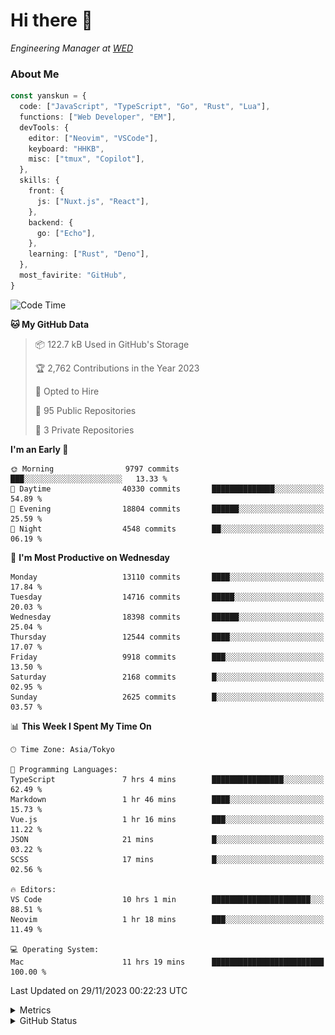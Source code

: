# Hi there&nbsp;:wave:

<!-- ![Alt text](https://spotify-recently-played-readme.vercel.app/api?user=31kynbuubkiu3r4qh4hjuaglhfay) -->

_Engineering Manager at [WED](https://github.com/wedinc)_

### About Me

```ts
const yanskun = {
  code: ["JavaScript", "TypeScript", "Go", "Rust", "Lua"],
  functions: ["Web Developer", "EM"],
  devTools: {
    editor: ["Neovim", "VSCode"],
    keyboard: "HHKB",
    misc: ["tmux", "Copilot"],
  },
  skills: {
    front: {
      js: ["Nuxt.js", "React"],
    },
    backend: {
      go: ["Echo"],
    },
    learning: ["Rust", "Deno"],
  },
  most_favirite: "GitHub",
}
```

<!--START_SECTION:waka-->
![Code Time](http://img.shields.io/badge/Code%20Time-591%20hrs%2043%20mins-blue)

**🐱 My GitHub Data** 

> 📦 122.7 kB Used in GitHub's Storage 
 > 
> 🏆 2,762 Contributions in the Year 2023
 > 
> 💼 Opted to Hire
 > 
> 📜 95 Public Repositories 
 > 
> 🔑 3 Private Repositories 
 > 
**I'm an Early 🐤** 

```text
🌞 Morning                9797 commits        ███░░░░░░░░░░░░░░░░░░░░░░   13.33 % 
🌆 Daytime                40330 commits       ██████████████░░░░░░░░░░░   54.89 % 
🌃 Evening                18804 commits       ██████░░░░░░░░░░░░░░░░░░░   25.59 % 
🌙 Night                  4548 commits        ██░░░░░░░░░░░░░░░░░░░░░░░   06.19 % 
```
📅 **I'm Most Productive on Wednesday** 

```text
Monday                   13110 commits       ████░░░░░░░░░░░░░░░░░░░░░   17.84 % 
Tuesday                  14716 commits       █████░░░░░░░░░░░░░░░░░░░░   20.03 % 
Wednesday                18398 commits       ██████░░░░░░░░░░░░░░░░░░░   25.04 % 
Thursday                 12544 commits       ████░░░░░░░░░░░░░░░░░░░░░   17.07 % 
Friday                   9918 commits        ███░░░░░░░░░░░░░░░░░░░░░░   13.50 % 
Saturday                 2168 commits        █░░░░░░░░░░░░░░░░░░░░░░░░   02.95 % 
Sunday                   2625 commits        █░░░░░░░░░░░░░░░░░░░░░░░░   03.57 % 
```


📊 **This Week I Spent My Time On** 

```text
🕑︎ Time Zone: Asia/Tokyo

💬 Programming Languages: 
TypeScript               7 hrs 4 mins        ████████████████░░░░░░░░░   62.49 % 
Markdown                 1 hr 46 mins        ████░░░░░░░░░░░░░░░░░░░░░   15.73 % 
Vue.js                   1 hr 16 mins        ███░░░░░░░░░░░░░░░░░░░░░░   11.22 % 
JSON                     21 mins             █░░░░░░░░░░░░░░░░░░░░░░░░   03.22 % 
SCSS                     17 mins             █░░░░░░░░░░░░░░░░░░░░░░░░   02.56 % 

🔥 Editors: 
VS Code                  10 hrs 1 min        ██████████████████████░░░   88.51 % 
Neovim                   1 hr 18 mins        ███░░░░░░░░░░░░░░░░░░░░░░   11.49 % 

💻 Operating System: 
Mac                      11 hrs 19 mins      █████████████████████████   100.00 % 
```


 Last Updated on 29/11/2023 00:22:23 UTC
<!--END_SECTION:waka-->

<details>
  <summary>Metrics</summary>
  <img src="https://github.com/yanskun/yanskun/blob/main/github-metrics.svg" alt="Metrics">
</details>

<details>
  <summary>GitHub Status</summary>
  <picture>
    <source media="(prefers-color-scheme: dark)" srcset="https://raw.githubusercontent.com/yanskun/yanskun/master/profile-summary-card-output/nord_dark/0-profile-details.svg">
   <img src="https://raw.githubusercontent.com/yanskun/yanskun/master/profile-summary-card-output/default/0-profile-details.svg">
  </picture>
  <br>
  <picture>
    <source media="(prefers-color-scheme: dark)" srcset="https://raw.githubusercontent.com/yanskun/yanskun/master/profile-summary-card-output/nord_dark/1-repos-per-language.svg">
   <img src="https://raw.githubusercontent.com/yanskun/yanskun/master/profile-summary-card-output/default/1-repos-per-language.svg">
  </picture>
  <picture>
    <source media="(prefers-color-scheme: dark)" srcset="https://raw.githubusercontent.com/yanskun/yanskun/master/profile-summary-card-output/nord_dark/2-most-commit-language.svg">
   <img src="https://raw.githubusercontent.com/yanskun/yanskun/master/profile-summary-card-output/default/2-most-commit-language.svg">
  </picture>
  <br>
  <picture>
    <source media="(prefers-color-scheme: dark)" srcset="https://raw.githubusercontent.com/yanskun/yanskun/master/profile-summary-card-output/nord_dark/3-stats.svg">
   <img src="https://raw.githubusercontent.com/yanskun/yanskun/master/profile-summary-card-output/default/3-stats.svg">
  </picture>
  <picture>
    <source media="(prefers-color-scheme: dark)" srcset="https://raw.githubusercontent.com/yanskun/yanskun/master/profile-summary-card-output/nord_dark/4-productive-time.svg">
   <img src="https://raw.githubusercontent.com/yanskun/yanskun/master/profile-summary-card-output/default/4-productive-time.svg">
  </picture>
</details>
